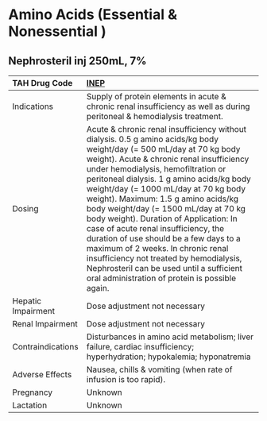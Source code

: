 # Amino Acids (Essential & Nonessential )

## Nephrosteril inj 250mL, 7%

| TAH Drug Code      | [**INEP**](https://www.tahsda.org.tw/drugs/hissearch.php?drug_code=INEP)                                                                                                                                                                                                                                                                                                                                                                                                                                                                                                                                                                                                               |
|:-------------------|:---------------------------------------------------------------------------------------------------------------------------------------------------------------------------------------------------------------------------------------------------------------------------------------------------------------------------------------------------------------------------------------------------------------------------------------------------------------------------------------------------------------------------------------------------------------------------------------------------------------------------------------------------------------------------------------|
| Indications        | Supply of protein elements in acute & chronic renal insufficiency as well as during peritoneal & hemodialysis treatment.                                                                                                                                                                                                                                                                                                                                                                                                                                                                                                                                                               |
| Dosing             | Acute & chronic renal insufficiency without dialysis. 0.5 g amino acids/kg body weight/day (= 500 mL/day at 70 kg body weight). Acute & chronic renal insufficiency under hemodialysis, hemofiltration or peritoneal dialysis. 1 g amino acids/kg body weight/day (= 1000 mL/day at 70 kg body weight). Maximum: 1.5 g amino acids/kg body weight/day (= 1500 mL/day at 70 kg body weight). Duration of Application: In case of acute renal insufficiency, the duration of use should be a few days to a maximum of 2 weeks. In chronic renal insufficiency not treated by hemodialysis, Nephrosteril can be used until a sufficient oral administration of protein is possible again. |
| Hepatic Impairment | Dose adjustment not necessary                                                                                                                                                                                                                                                                                                                                                                                                                                                                                                                                                                                                                                                          |
| Renal Impairment   | Dose adjustment not necessary                                                                                                                                                                                                                                                                                                                                                                                                                                                                                                                                                                                                                                                          |
| Contraindications  | Disturbances in amino acid metabolism; liver failure, cardiac insufficiency; hyperhydration; hypokalemia; hyponatremia                                                                                                                                                                                                                                                                                                                                                                                                                                                                                                                                                                 |
| Adverse Effects    | Nausea, chills & vomiting (when rate of infusion is too rapid).                                                                                                                                                                                                                                                                                                                                                                                                                                                                                                                                                                                                                        |
| Pregnancy          | Unknown                                                                                                                                                                                                                                                                                                                                                                                                                                                                                                                                                                                                                                                                                |
| Lactation          | Unknown                                                                                                                                                                                                                                                                                                                                                                                                                                                                                                                                                                                                                                                                                |

